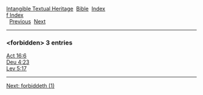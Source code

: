 [Intangible Textual Heritage](../../index)  [Bible](../index) 
[Index](index)   
[f Index](_f_)  
  [Previous](c04389)  [Next](c04391) 

------------------------------------------------------------------------

### &lt;forbidden&gt; 3 entries

[Act 16:6](../kjv/act016.htm#006)  
[Deu 4:23](../kjv/deu004.htm#023)  
[Lev 5:17](../kjv/lev005.htm#017)  

------------------------------------------------------------------------

[Next: forbiddeth (1)](c04391)
